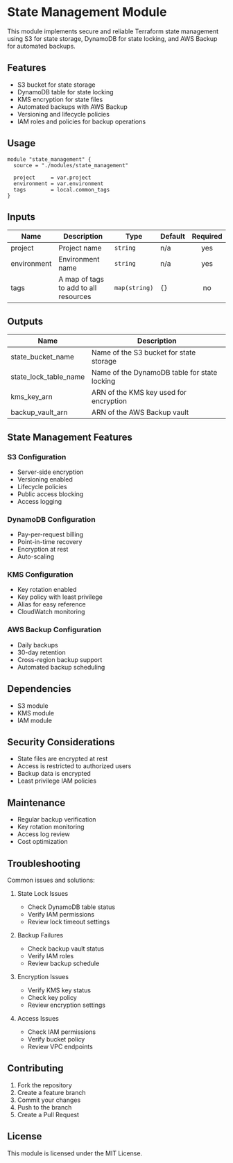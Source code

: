 # State Management Module

This module implements secure and reliable Terraform state management using S3 for state storage, DynamoDB for state locking, and AWS Backup for automated backups.

## Features

- S3 bucket for state storage
- DynamoDB table for state locking
- KMS encryption for state files
- Automated backups with AWS Backup
- Versioning and lifecycle policies
- IAM roles and policies for backup operations

## Usage

```hcl
module "state_management" {
  source = "./modules/state_management"

  project     = var.project
  environment = var.environment
  tags        = local.common_tags
}
```

## Inputs

| Name | Description | Type | Default | Required |
|------|-------------|------|---------|:--------:|
| project | Project name | `string` | n/a | yes |
| environment | Environment name | `string` | n/a | yes |
| tags | A map of tags to add to all resources | `map(string)` | `{}` | no |

## Outputs

| Name | Description |
|------|-------------|
| state_bucket_name | Name of the S3 bucket for state storage |
| state_lock_table_name | Name of the DynamoDB table for state locking |
| kms_key_arn | ARN of the KMS key used for encryption |
| backup_vault_arn | ARN of the AWS Backup vault |

## State Management Features

### S3 Configuration
- Server-side encryption
- Versioning enabled
- Lifecycle policies
- Public access blocking
- Access logging

### DynamoDB Configuration
- Pay-per-request billing
- Point-in-time recovery
- Encryption at rest
- Auto-scaling

### KMS Configuration
- Key rotation enabled
- Key policy with least privilege
- Alias for easy reference
- CloudWatch monitoring

### AWS Backup Configuration
- Daily backups
- 30-day retention
- Cross-region backup support
- Automated backup scheduling

## Dependencies

- S3 module
- KMS module
- IAM module

## Security Considerations

- State files are encrypted at rest
- Access is restricted to authorized users
- Backup data is encrypted
- Least privilege IAM policies

## Maintenance

- Regular backup verification
- Key rotation monitoring
- Access log review
- Cost optimization

## Troubleshooting

Common issues and solutions:

1. State Lock Issues
   - Check DynamoDB table status
   - Verify IAM permissions
   - Review lock timeout settings

2. Backup Failures
   - Check backup vault status
   - Verify IAM roles
   - Review backup schedule

3. Encryption Issues
   - Verify KMS key status
   - Check key policy
   - Review encryption settings

4. Access Issues
   - Check IAM permissions
   - Verify bucket policy
   - Review VPC endpoints

## Contributing

1. Fork the repository
2. Create a feature branch
3. Commit your changes
4. Push to the branch
5. Create a Pull Request

## License

This module is licensed under the MIT License. 